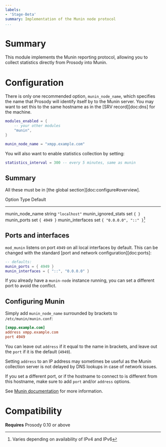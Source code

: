 ```yaml
---
labels:
- 'Stage-Beta'
summary: Implementation of the Munin node protocol
...
```


Summary
=======

This module implements the Munin reporting protocol, allowing you to
collect statistics directly from Prosody into Munin.

Configuration
=============

There is only one recommended option, `munin_node_name`, which specifies
the name that Prosody will identify itself by to the Munin server. You
may want to set this to the same hostname as in the [SRV record][doc:dns]
for the machine.

```lua
modules_enabled = {
    -- your other modules
    "munin",
}

munin_node_name = "xmpp.example.com"
```

You will also want to enable statistics collection by setting:

```lua
statistics_interval = 300 -- every 5 minutes, same as munin
```

## Summary

All these must be in [the global section][doc:configure#overview].

  Option                  Type     Default
  ----------------------- -------- ---------------------------
  munin\_node\_name       string   `"localhost"`
  munin\_ignored\_stats   set      `{ }`
  munin\_ports            set      `{ 4949 }`
  munin\_interfaces       set      `{ "0.0.0.0", "::" }`[^1]

[^1]: Varies depending on availability of IPv4 and IPv6

## Ports and interfaces


`mod_munin` listens on port `4949` on all local interfaces by default.
This can be changed with the standard [port and network configuration][doc:ports]:


``` lua
-- defaults:
munin_ports = { 4949 }
munin_interfaces = { "::", "0.0.0.0" }
```

If you already have a `munin-node` instance running, you can set a
different port to avoid the conflict.

## Configuring Munin

Simply add `munin_node_name` surrounded by brackets to `/etc/munin/munin.conf`:

``` ini
[xmpp.example.com]
address xmpp.example.com
port 4949
```

You can leave out `address` if it equal to the name in brackets, and
leave out the `port` if it is the default (`4949`).

Setting `address` to an IP address may sometimes be useful as the Munin
collection server is not delayed by DNS lookups in case of network
issues.

If you set a different port, or if the hostname to connect to is
different from this hostname, make sure to add `port` and/or `address`
options.

See [Munin documentation][muninconf] for more information.

Compatibility
=============

**Requires** Prosody 0.10 or above

[muninconf]: http://guide.munin-monitoring.org/en/stable-2.0/reference/munin.conf.html
